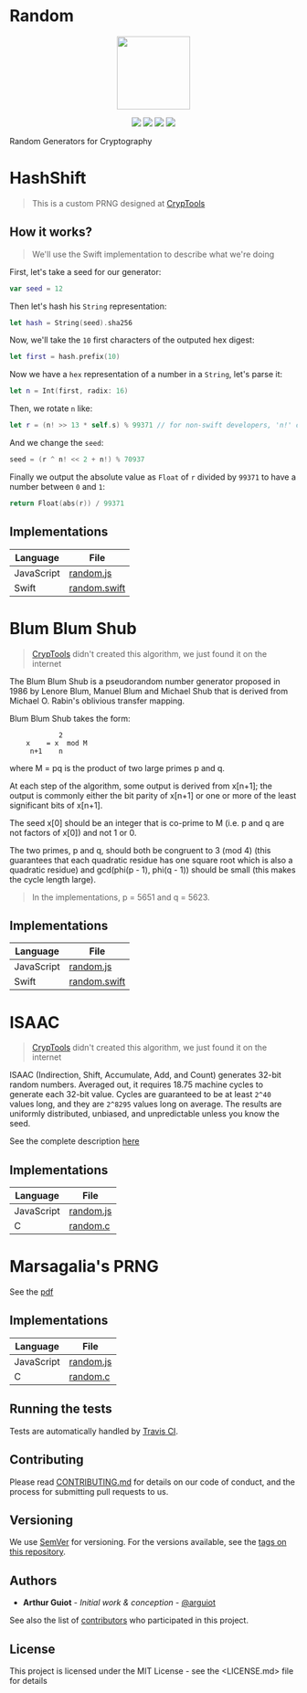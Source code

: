 # Random
<p align="center">
<!-- replace image by project Image -->
<img height="128" src="https://cryptools.github.io/img/random.svg">
</p>
<p align="center">
<img src="https://cryptools.github.io/img/status/implemented.svg">
<img src="https://img.shields.io/travis/CrypTools/Random.svg">
<img src="https://img.shields.io/github/license/Cryptools/Random.svg">
<img src="https://img.shields.io/github/contributors/Cryptools/Random.svg">
</p>
Random Generators for Cryptography

# HashShift

> This is a custom PRNG designed at [CrypTools](https://cryptools.github.io)

## How it works?

> We'll use the Swift implementation to describe what we're doing

First, let's take a seed for our generator:

```swift
var seed = 12
```

Then let's hash his `String` representation:

```swift
let hash = String(seed).sha256
```

Now, we'll take the `10` first characters of the outputed hex digest:

```swift
let first = hash.prefix(10)
```

Now we have a `hex` representation of a number in a `String`, let's parse it:

```swift
let n = Int(first, radix: 16)
```

Then, we rotate `n` like:

```swift
let r = (n! >> 13 * self.s) % 99371 // for non-swift developers, 'n!' doesn't mean n factorial but the unwrapped value of n
```

And we change the `seed`:

```swift
seed = (r ^ n! << 2 + n!) % 70937
```

Finally we output the absolute value as `Float` of `r` divided by `99371` to have a number between `0` and `1`:

```swift
return Float(abs(r)) / 99371
```

## Implementations

**Language** | **File**
------------ | --------------------------------------------
JavaScript   | [random.js](HashShift/js/random.js)
Swift        | [random.swift](HashShift/swift/random.swift)

# Blum Blum Shub

> [CrypTools](https://cryptools.github.io) didn't created this algorithm, we just found it on the internet

The Blum Blum Shub is a pseudorandom number generator proposed in 1986 by Lenore Blum, Manuel Blum and Michael Shub that is derived from Michael O. Rabin's oblivious transfer mapping.

Blum Blum Shub takes the form:

```
            2
    x    = x  mod M
     n+1    n
```

where M = pq is the product of two large primes p and q.

At each step of the algorithm, some output is derived from x[n+1]; the output is commonly either the bit parity of x[n+1] or one or more of the least significant bits of x[n+1].

The seed x[0] should be an integer that is co-prime to M (i.e. p and q are not factors of x[0]) and not 1 or 0.

The two primes, p and q, should both be congruent to 3 (mod 4) (this guarantees that each quadratic residue has one square root which is also a quadratic residue) and gcd(phi(p - 1), phi(q - 1)) should be small (this makes the cycle length large).

> In the implementations, p = 5651 and q = 5623.

## Implementations

**Language** | **File**
------------ | -------------------------------------------------
JavaScript   | [random.js](Blum_Blum_Shub/js/random.js)
Swift        | [random.swift](Blum_Blum_Shub/swift/random.swift)

# ISAAC

> [CrypTools](https://cryptools.github.io) didn't created this algorithm, we just found it on the internet

ISAAC (Indirection, Shift, Accumulate, Add, and Count) generates 32-bit random numbers. Averaged out, it requires 18.75 machine cycles to generate each 32-bit value. Cycles are guaranteed to be at least `2^40` values long, and they are `2^8295` values long on average. The results are uniformly distributed, unbiased, and unpredictable unless you know the seed.

See the complete description [here](http://burtleburtle.net/bob/rand/isaacafa.html#prize)

## Implementations

**Language** | **File**
------------ | -------------------------------
JavaScript   | [random.js](ISAAC/js/random.js)
C            | [random.c](ISAAC/c/random.c)

# Marsagalia's PRNG

See the [pdf](Marsagalia/info.pdf)

## Implementations

**Language** | **File**
------------ | ------------------------------------
JavaScript   | [random.js](Marsagalia/js/random.js)
C            | [random.c](Marsagalia/c/random.c)

## Running the tests

Tests are automatically handled by [Travis CI](https://travis-ci.org/CrypTools/BitShiftCipher/).

## Contributing

Please read [CONTRIBUTING.md](https://github.com/CrypTools/cryptools.github.io/blob/master/CONTRIBUTING.md) for details on our code of conduct, and the process for submitting pull requests to us.

## Versioning

We use [SemVer](http://semver.org/) for versioning. For the versions available, see the [tags on this repository](https://github.com/CrypTools/BitShiftCipher/tags).

## Authors

- **Arthur Guiot** - _Initial work & conception_ - [@arguiot](https://github.com/arguiot)

See also the list of [contributors](https://github.com/CrypTools/BitShiftCipher/contributors) who participated in this project.

## License

This project is licensed under the MIT License - see the <LICENSE.md> file for details
